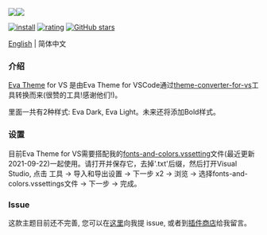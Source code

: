 <p style="display:flex;flex-flow:row nowrap;width:100%;"><img src="https://raw.githubusercontent.com/fisheva/Eva-Theme/master/Visual%20Studio/screenshots/Eva%20Dark.png" referrerpolicy="no-referrer" style="max-width:50%;"><img src="https://raw.githubusercontent.com/fisheva/Eva-Theme/master/Visual%20Studio/screenshots/Eva%20Light.png" referrerpolicy="no-referrer" style="max-width:50%;"></p>

[![install](https://img.shields.io/vscode-marketplace/i/fisheva.Eva-Theme-vs.svg?style=flat-flat)](https://marketplace.visualstudio.com/items?itemName=fisheva.Eva-Theme-vs) [![rating](https://img.shields.io/visual-studio-marketplace/r/fisheva.Eva-Theme-vs.svg?style=flat)](https://marketplace.visualstudio.com/items/fisheva.Eva-Theme-vs) [![GitHub stars](https://img.shields.io/github/stars/fisheva/Eva-Theme.svg?style=social&label=Star&maxAge=2592000)](https://github.com/fisheva/Eva-Theme)

<a title="Go to the English README." href="https://github.com/fisheva/Eva-Theme/blob/master/Visual%20Studio/README.md" target="_blank">English</a> | 简体中文

### 介绍

<a title="从Github跳转到Eva Theme的插件商店页面。" href="https://marketplace.visualstudio.com/items?itemName=fisheva.Eva-Theme" target="_blank">Eva Theme</a> for VS 是由Eva Theme for VSCode通过<a title="去到theme-converter-for-vs项目页面。" href="https://github.com/microsoft/theme-converter-for-vs" target="_blank">theme-converter-for-vs</a>工具转换而来(很赞的工具!感谢他们!)。

里面一共有2种样式: Eva Dark, Eva Light。未来还将添加Bold样式。

### 设置

目前Eva Theme for VS需要搭配我的<a href="https://raw.githubusercontent.com/fisheva/Eva-Theme/master/Visual%20Studio/fonts-and-colors.vssettings" target="_blank" download="fonts-and-colors.vssettings.txt">fonts-and-colors.vssetting</a>文件(最近更新 2021-09-22)一起使用。请打开并保存它，去掉'.txt'后缀，然后打开Visual Studio, 点击 工具 → 导入和导出设置 → 下一步 x2 → 浏览 → 选择fonts-and-colors.vssettings文件 → 下一步 → 完成。

### Issue

这款主题目前还不完善, 您可以在<a href="https://github.com/fisheva/Eva-Theme/issues" target="_blank">这里</a>向我提 issue, 或者到<a href="https://marketplace.visualstudio.com/items?itemName=fisheva.Eva-Theme&ssr=false#review-details" target="_blank">插件商店</a>给我留言。

<!-- ### 赞助

- 在Patreon或Open Collective上每月赞助
- 通过微信、支付宝或PayPal打赏(一次性) -->